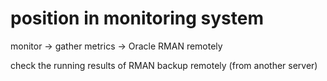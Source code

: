 # position in monitoring system
monitor -> gather metrics -> Oracle RMAN remotely

check the running results of RMAN backup remotely (from another server)